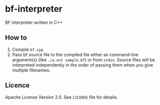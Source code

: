 # bf-interpreter
BF interpreter written in C++

## How to
1. Compile `bf.cpp`
2. Pass bf source file to the compiled file either as command-line argument(s) (like `./a.out sample.bf`) or from `stdin`. Source files will be interpreted independently in the order of passing them when you give multiple filenames.

## Licence
Apache License Version 2.0. See `LICENSE` file for details.
